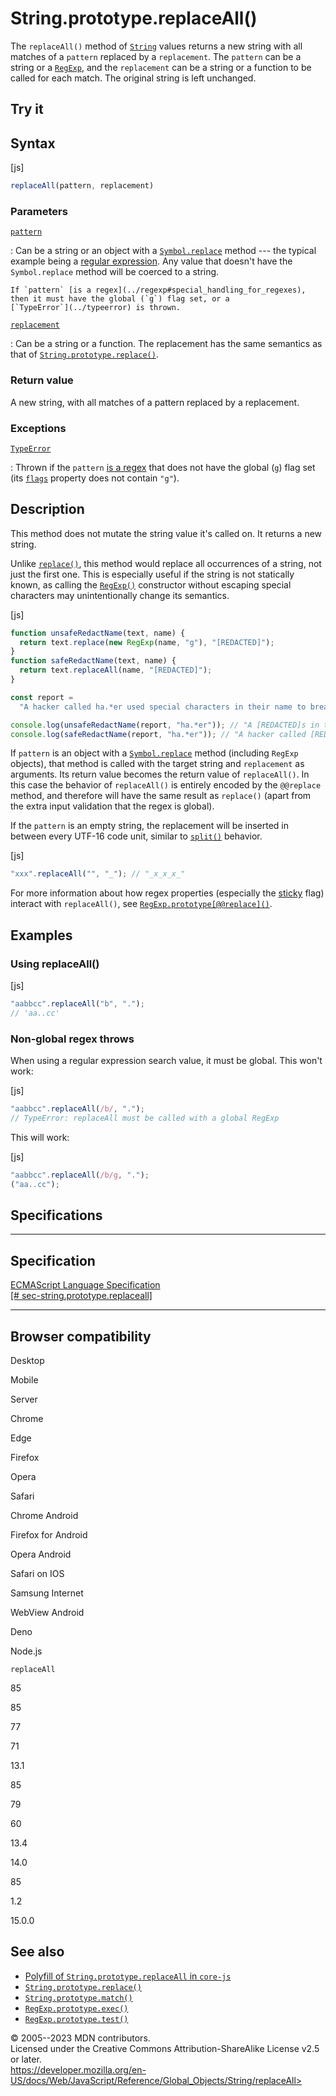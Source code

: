 String.prototype.replaceAll()
=============================

 
The `replaceAll()` method of [`String`](../string) values returns a new
string with all matches of a `pattern` replaced by a `replacement`. The
`pattern` can be a string or a [`RegExp`](../regexp), and the
`replacement` can be a string or a function to be called for each match.
The original string is left unchanged.


 
Try it 
------

 



 
Syntax
------

 
 
 
[js]


```js
replaceAll(pattern, replacement)
```




 
### Parameters

 

[`pattern`](#pattern)

:   Can be a string or an object with a
    [`Symbol.replace`](../symbol/replace) method --- the typical example
    being a [regular expression](../regexp). Any value that doesn\'t
    have the `Symbol.replace` method will be coerced to a string.

    If `pattern` [is a regex](../regexp#special_handling_for_regexes),
    then it must have the global (`g`) flag set, or a
    [`TypeError`](../typeerror) is thrown.

[`replacement`](#replacement)

:   Can be a string or a function. The replacement has the same
    semantics as that of [`String.prototype.replace()`](replace).



 
### Return value 

 
A new string, with all matches of a pattern replaced by a replacement.



 
### Exceptions

 

[`TypeError`](../typeerror)

:   Thrown if the `pattern` [is a
    regex](../regexp#special_handling_for_regexes) that does not have
    the global (`g`) flag set (its [`flags`](../regexp/flags) property
    does not contain `"g"`).



 
Description
-----------

 
This method does not mutate the string value it\'s called on. It returns
a new string.

Unlike [`replace()`](replace), this method would replace all occurrences
of a string, not just the first one. This is especially useful if the
string is not statically known, as calling the
[`RegExp()`](../regexp/regexp) constructor without escaping special
characters may unintentionally change its semantics.

 
 
[js]


```js
function unsafeRedactName(text, name) {
  return text.replace(new RegExp(name, "g"), "[REDACTED]");
}
function safeRedactName(text, name) {
  return text.replaceAll(name, "[REDACTED]");
}

const report =
  "A hacker called ha.*er used special characters in their name to breach the system.";

console.log(unsafeRedactName(report, "ha.*er")); // "A [REDACTED]s in their name to breach the system."
console.log(safeRedactName(report, "ha.*er")); // "A hacker called [REDACTED] used special characters in their name to breach the system."
```


If `pattern` is an object with a [`Symbol.replace`](../symbol/replace)
method (including `RegExp` objects), that method is called with the
target string and `replacement` as arguments. Its return value becomes
the return value of `replaceAll()`. In this case the behavior of
`replaceAll()` is entirely encoded by the `@@replace` method, and
therefore will have the same result as `replace()` (apart from the extra
input validation that the regex is global).

If the `pattern` is an empty string, the replacement will be inserted in
between every UTF-16 code unit, similar to [`split()`](split) behavior.

 
 
[js]


```js
"xxx".replaceAll("", "_"); // "_x_x_x_"
```


For more information about how regex properties (especially the
[sticky](../regexp/sticky) flag) interact with `replaceAll()`, see
[`RegExp.prototype[@@replace]()`](../regexp/@@replace).



 
Examples
--------


 
### Using replaceAll() 

 
 
 
[js]


```js
"aabbcc".replaceAll("b", ".");
// 'aa..cc'
```




 
### Non-global regex throws 

 
When using a regular expression search value, it must be global. This
won\'t work:

 
 
[js]


```js
"aabbcc".replaceAll(/b/, ".");
// TypeError: replaceAll must be called with a global RegExp
```


This will work:

 
 
[js]


```js
"aabbcc".replaceAll(/b/g, ".");
("aa..cc");
```




Specifications
--------------

 
  -----------------------------------------------------------------------------------------------------------------------------------
  Specification
  -----------------------------------------------------------------------------------------------------------------------------------
  [ECMAScript Language Specification\
  [\#
  sec-string.prototype.replaceall]](https://tc39.es/ecma262/multipage/text-processing.html#sec-string.prototype.replaceall)

  -----------------------------------------------------------------------------------------------------------------------------------


Browser compatibility 
---------------------

 


Desktop

Mobile

Server

Chrome

Edge

Firefox

Opera

Safari

Chrome Android

Firefox for Android

Opera Android

Safari on IOS

Samsung Internet

WebView Android

Deno

Node.js

`replaceAll`

85

85

77

71

13.1

85

79

60

13.4

14.0

85

1.2

15.0.0

 
See also 
--------

 
-   [Polyfill of `String.prototype.replaceAll` in
    `core-js`](https://github.com/zloirock/core-js#ecmascript-string-and-regexp)
-   [`String.prototype.replace()`](replace)
-   [`String.prototype.match()`](match)
-   [`RegExp.prototype.exec()`](../regexp/exec)
-   [`RegExp.prototype.test()`](../regexp/test)



 
© 2005--2023 MDN contributors.\
Licensed under the Creative Commons Attribution-ShareAlike License v2.5
or later.\
https://developer.mozilla.org/en-US/docs/Web/JavaScript/Reference/Global_Objects/String/replaceAll>


